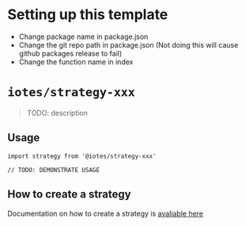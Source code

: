 # Setting up this template

- Change package name in package.json
- Change the git repo path in package.json (Not doing this will cause github packages release to fail)
- Change the function name in index

# `iotes/strategy-xxx`

> TODO: description

## Usage

```
import strategy from '@iotes/strategy-xxx'

// TODO: DEMONSTRATE USAGE
```

## How to create a strategy 

Documentation on how to create a strategy is [avaliable here](https://iotes.dev/docs/advanced/strategies)